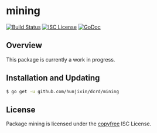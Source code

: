 mining
======

[![Build Status](http://img.shields.io/travis/hunjixin/hxd2.svg)](https://travis-ci.org/hunjixin/hxd2)
[![ISC License](http://img.shields.io/badge/license-ISC-blue.svg)](http://copyfree.org)
[![GoDoc](https://img.shields.io/badge/godoc-reference-blue.svg)](http://godoc.org/github.com/hunjixin/dcrd/mining)

## Overview

This package is currently a work in progress.

## Installation and Updating

```bash
$ go get -u github.com/hunjixin/dcrd/mining
```

## License

Package mining is licensed under the [copyfree](http://copyfree.org) ISC
License.
